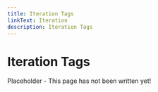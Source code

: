 ```yaml
---
title: Iteration Tags
linkText: Iteration
description: Iteration Tags
---
```


# Iteration Tags

Placeholder - This page has not been written yet!
